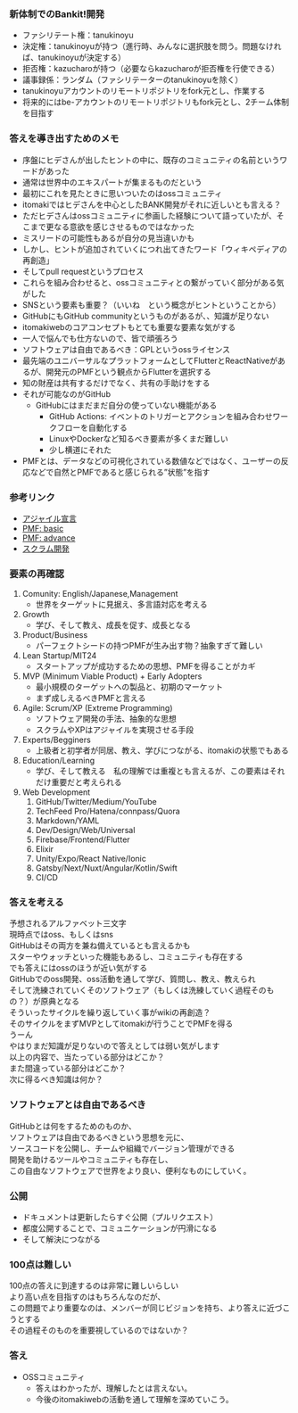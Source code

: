  ### 新体制でのBankit!開発

 - ファシリテート権：tanukinoyu
 - 決定権：tanukinoyuが持つ（進行時、みんなに選択肢を問う。問題なければ、tanukinoyuが決定する）
 - 拒否権：kazucharoが持つ（必要ならkazucharoが拒否権を行使できる）
 - 議事録係：ランダム（ファシリテーターのtanukinoyuを除く）
 - tanukinoyuアカウントのリモートリポジトリをfork元とし、作業する
 - 将来的にはbe-アカウントのリモートリポジトリもfork元とし、2チーム体制を目指す
    
 ### 答えを導き出すためのメモ

 - 序盤にヒデさんが出したヒントの中に、既存のコミュニティの名前というワードがあった
 - 通常は世界中のエキスパートが集まるものだという
 - 最初にこれを見たときに思いついたのはossコミュニティ
 - itomakiではヒデさんを中心としたBANK開発がそれに近しいとも言える？
 - ただヒデさんはossコミュニティに参画した経験について語っていたが、そこまで更なる意欲を感じさせるものではなかった
 - ミスリードの可能性もあるが自分の見当違いかも
 - しかし、ヒントが追加されていくにつれ出てきたワード「ウィキペディアの再創造」
 - そしてpull requestというプロセス
 - これらを組み合わせると、ossコミュニティとの繋がっていく部分がある気がした
 - SNSという要素も重要？（いいね　という概念がヒントということから）
 - GitHubにもGitHub communityというものがあるが、、知識が足りない
 - itomakiwebのコアコンセプトもとても重要な要素な気がする
 - 一人で悩んでも仕方ないので、皆で頑張ろう
 - ソフトウェアは自由であるべき：GPLというossライセンス
 - 最先端のユニバーサルなプラットフォームとしてFlutterとReactNativeがあるが、開発元のPMFという観点からFlutterを選択する
 - 知の財産は共有するだけでなく、共有の手助けをする
 - それが可能なのがGitHub
    - GitHubにはまだまだ自分の使っていない機能がある
       - GitHub Actions: イベントのトリガーとアクションを組み合わせワークフローを自動化する
       - LinuxやDockerなど知るべき要素が多くまだ難しい
       - 少し横道にそれた
 - PMFとは、データなどの可視化されている数値などではなく、ユーザーの反応などで自然とPMFであると感じられる”状態”を指す

 ### 参考リンク

 - [アジャイル宣言](https://agilemanifesto.org/iso/ja/manifesto.html)
 - [PMF: basic](https://note.com/kenichiro_hara/n/nde3bf0c242b1)
 - [PMF: advance](https://note.com/kenichiro_hara/n/nec3b6d791039)
 - [スクラム開発](https://www.pastoraldog.com/THESCRUMPRIMER_ja.pdf)
 
 ### 要素の再確認
 
 1. Comunity: English/Japanese,Management
    - 世界をターゲットに見据え、多言語対応を考える
 1. Growth
    - 学び、そして教え、成長を促す、成長となる
 1. Product/Business
    - パーフェクトシードの持つPMFが生み出す物？抽象すぎて難しい
 1. Lean Startup/MIT24
    - スタートアップが成功するための思想、PMFを得ることがカギ
 1. MVP (Minimum Viable Product) + Early Adopters
    - 最小規模のターゲットへの製品と、初期のマーケット
    - まず成しえるべきPMFと言える
 1. Agile: Scrum/XP (Extreme Programming)
    - ソフトウェア開発の手法、抽象的な思想
    - スクラムやXPはアジャイルを実現させる手段
 1. Experts/Begginers
    - 上級者と初学者が同居、教え、学びにつながる、itomakiの状態でもある
 1. Education/Learning
    - 学び、そして教える　私の理解では重複とも言えるが、この要素はそれだけ重要だと考えられる
 1. Web Development
    1. GitHub/Twitter/Medium/YouTube
    1. TechFeed Pro/Hatena/connpass/Quora
    1. Markdown/YAML
    1. Dev/Design/Web/Universal
    1. Firebase/Frontend/Flutter
    1. Elixir
    1. Unity/Expo/React Native/Ionic
    1. Gatsby/Next/Nuxt/Angular/Kotlin/Swift
    1. CI/CD
 
 ### 答えを考える
 
 予想されるアルファベット三文字  
 現時点ではoss、もしくはsns  
 GitHubはその両方を兼ね備えているとも言えるかも  
 スターやウォッチといった機能もあるし、コミュニティも存在する  
 でも答えにはossのほうが近い気がする  
 GitHubでのoss開発、oss活動を通して学び、質問し、教え、教えられ  
 そして洗練されていくそのソフトウェア（もしくは洗練していく過程そのもの？）が原典となる  
 そういったサイクルを繰り返していく事がwikiの再創造？  
 そのサイクルをまずMVPとしてitomakiが行うことでPMFを得る  
 うーん  
 やはりまだ知識が足りないので答えとしては弱い気がします  
 以上の内容で、当たっている部分はどこか？  
 また間違っている部分はどこか？  
 次に得るべき知識は何か？  

 ### ソフトウェアとは自由であるべき
 
GitHubとは何をするためのものか、  
ソフトウェアは自由であるべきという思想を元に、  
ソースコードを公開し、チームや組織でバージョン管理ができる  
開発を助けるツールやコミュニティも存在し、  
この自由なソフトウェアで世界をより良い、便利なものにしていく。  

 ### 公開
 
 - ドキュメントは更新したらすぐ公開（プルリクエスト）
 - 都度公開することで、コミュニケーションが円滑になる
 - そして解決につながる
 
 ### 100点は難しい
 
100点の答えに到達するのは非常に難しいらしい  
より高い点を目指すのはもちろんなのだが、  
この問題でより重要なのは、メンバーが同じビジョンを持ち、より答えに近づこうとする  
その過程そのものを重要視しているのではないか？  

 ### 答え
 
 - OSSコミュニティ
   - 答えはわかったが、理解したとは言えない。
   - 今後のitomakiwebの活動を通して理解を深めていこう。

